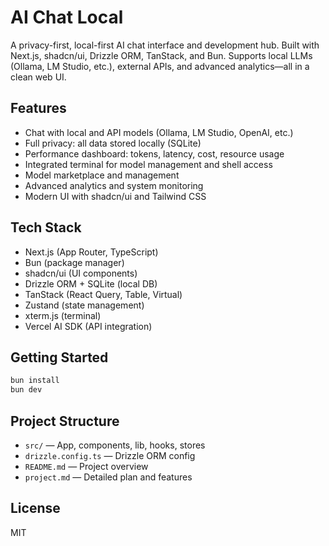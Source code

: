 # AI Chat Local

A privacy-first, local-first AI chat interface and development hub. Built with Next.js, shadcn/ui, Drizzle ORM, TanStack, and Bun. Supports local LLMs (Ollama, LM Studio, etc.), external APIs, and advanced analytics—all in a clean web UI.

## Features
- Chat with local and API models (Ollama, LM Studio, OpenAI, etc.)
- Full privacy: all data stored locally (SQLite)
- Performance dashboard: tokens, latency, cost, resource usage
- Integrated terminal for model management and shell access
- Model marketplace and management
- Advanced analytics and system monitoring
- Modern UI with shadcn/ui and Tailwind CSS

## Tech Stack
- Next.js (App Router, TypeScript)
- Bun (package manager)
- shadcn/ui (UI components)
- Drizzle ORM + SQLite (local DB)
- TanStack (React Query, Table, Virtual)
- Zustand (state management)
- xterm.js (terminal)
- Vercel AI SDK (API integration)

## Getting Started
```sh
bun install
bun dev
```

## Project Structure
- `src/` — App, components, lib, hooks, stores
- `drizzle.config.ts` — Drizzle ORM config
- `README.md` — Project overview
- `project.md` — Detailed plan and features

## License
MIT
